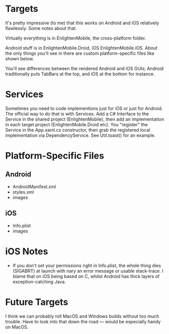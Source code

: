 # Targets

It's pretty impressive (to me) that this works on Android and iOS relatively 
flawlessly.  Some notes about that.

Virtually everything is in EnlightenMobile, the cross-platform
folder.

Android stuff is in EnlightenMobile.Droid, iOS EnlightenMobile.iOS.  About the
only things you'll see in there are custom platform-specific files like shown
below.

You'll see differences between the rendered Android and iOS GUIs; Android
traditionally puts TabBars at the top, and iOS at the bottom for instance.  

# Services

Sometimes you need to code implementions just for iOS or just for Android.
The official way to do that is with Services.  Add a C# Interface to the Service
in the shared project (EnlightenMobile), then add an implementation in each 
target project (EnlightenMobile.Droid etc).  You "register" the Service in
the App.xaml.cs constructor, then grab the registered local implementation
via DependencyService.  See Util.toast() for an example.

# Platform-Specific Files

## Android

- AndroidManifest.xml
- styles.xml
- images

## iOS

- Info.plist
- images

# iOS Notes

-   If you don't set your permissions right in Info.plist, the whole thing dies
    (SIGABRT) at launch with nary an error message or usable stack-trace.  I 
    blame that on iOS being based on C, whilst Android has thick layers of 
    exception-catching Java.

# Future Targets

I think we can probably roll MacOS and Windows builds without too much 
trouble.  Have to look into that down the road — would be especially handy
on MacOS.
